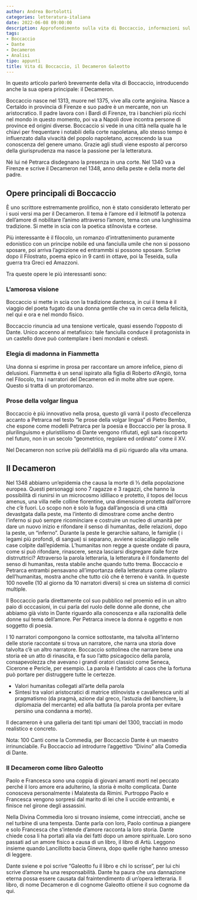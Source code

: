 ```yaml
---
author: Andrea Bortolotti
categories: letteratura-italiana
date: 2022-06-08 09:00:00
description: Approfondimento sulla vita di Boccaccio, informazioni sul Decameron, sua opera principale, collegamento con Paolo e Francesca nella Divina Commedia.
tags:
- Boccaccio
- Dante
- Decameron
- Analisi
tipo: appunti
title: Vita di Boccaccio, il Decameron Galeotto
---
```


In questo articolo parlerò brevemente della vita di Boccaccio, introducendo anche la sua opera principale: il Decameron. 

Boccaccio nasce nel 1313, muore nel 1375, vive alla corte angioina. Nasce a Certaldo in provincia di Firenze e suo padre è un mercante, non un aristocratico. Il padre lavora con i Bardi di Firenze, tra i banchieri più ricchi nel mondo in questo momento, poi va a Napoli dove incontra persone di province ed origini diverse. Boccaccio si vede in una città nella quale ha le chiavi per frequentare i notabili della corte napoletana, allo stesso tempo è influenzato dalla vivacità del popolo napoletano, accrescendo la sua conoscenza del genere umano. Grazie agli studi viene esposto al percorso della giurisprudenza ma nasce la passione per la letteratura. 

Né lui né Petrarca disdegnano la presenza in una corte. Nel 1340 va a Firenze e scrive il Decameron nel 1348, anno della peste e della morte del padre. 

## Opere principali di Boccaccio

È uno scrittore estremamente prolifico, non è stato considerato letterato per i suoi versi ma per il Decameron. Il tema è l’amore ed il leitmotif la potenza dell’amore di nobilitare l’animo attraverso l’amore, tema con una lunghissima tradizione. Si mette in scia con la poetica stilnovista e cortese.

Più interessante è il filocolo, un romanzo d’intrattenimento puramente edonistico con un principe nobile ed una fanciulla umile che non si possono sposare, poi arriva l’agnizione ed entrammbi si possono sposare. Scrive dopo il Filostrato, poema epico in 9 canti in ottave, poi la Teseida, sulla guerra tra Greci ed Amazzoni. 

Tra queste opere le più interessanti sono:

### L’amorosa visione 

Boccaccio si mette in scia con la tradizione dantesca, in cui il tema è il viaggio del poeta fugato da una donna gentile che va in cerca della felicità, nel qui e ora e nel mondo fisico. 

Boccaccio rinuncia ad una tensione verticale, quasi essendo l’opposto di Dante. Unico accenno al metafisico: tale fanciulla conduce il protagonista in un castello dove può contemplare i beni mondani e celesti.

### Elegia di madonna in Fiammetta

Una donna si esprime in prosa per raccontare un amore infelice, pieno di delusioni.  Fiammetta è un senal ispirato alla figlia di Roberto d’Angiò, torna nel Filocolo, tra i narratori del Decameron ed in molte altre sue opere. Questo si tratta di un protoromanzo.

### Prose della volgar lingua

Boccaccio è più innovativo nella prosa, questo gli varrà il posto d’eccellenza accanto a Petrarca nel testo “le prose della volgar lingua” di Pietro Bembo, che espone come modelli Petrarca per la poesia e Boccaccio per la prosa. Il plurilinguismo e pluristilismo di Dante vengono rifiutati, egli sarà riscoperto nel futuro, non in un secolo “geometrico, regolare ed ordinato” come il XV.

Nel Decameron non scrive più dell’aldilà ma di più riguardo alla vita umana.

## Il Decameron

Nel 1348 abbiamo un’epidemia che causa la morte di ⅓ della popolazione europea. Questi personaggi sono 7 ragazze e 3 ragazzi, che hanno la possibilità di riunirsi in un microcosmo idilliaco e protetto, il topos del locus amenus, una villa nelle colline fiorentine, una dimensione protetta dall’orrore che c’è fuori. Lo scopo non è solo la fuga dall’angoscia di una città devastgata dalla peste, ma l’intento di dimostrare come anche dentro l’inferno si può sempre ricominciare e costruire un nucleo di umanità per dare un nuovo inizio e rifondare il senso di humanitas, delle relazioni, dopo la peste, un “inferno”. Durante la peste le gerarchie saltano, le famiglie ( i legami più profondi, di sangue) si separano, avviene sciacallaggio nelle case colpite dall’epidemia. L’humanitas non regge a queste ondate di paura, come si può rifondare, rinascere, senza lasciarsi disgregare dalle forze distrruttrici? Attraverso la parola letteraria, la letteratura è il fondamento del senso di humanitas, resta stabile anche quando tutto trema. Boccaccio e Petrarca entrambi pensavano all’importanza della letteratura come pilastro dell’humanitas, mostra anche che tutto ciò che è terreno è vanità. In queste 100 novelle (10 al giorno da 10 narratori diversi) si crea un sistema di cornici multiple. 

Il Boccaccio parla direttamente col suo pubblico nel proemio ed in un altro paio di occcasioni, in cui parla del ruolo delle donne alle donne, che abbiamo già visto in Dante riguardo alla conoscenza e alla razionalità delle donne sul tema dell’amore. Per Petrarca invece la donna è oggetto e non soggetto di poesia. 

I 10 narratori compongono la cornice sottostante, ma talvolta all’interno delle storie raccontate si trova un narratore, che narra una storia dove talvolta c’è un altro narratore. Boccaccio sottolinea che narrare bene una storia eè un atto di rinascita, e fa suo l’atto psicagocico della parola, consapevolezza che avevano i grandi oratori classici come Seneca, Cicerone e Pericle, per esempio. La parola è l’antidoto al caos che la fortuna può portare per distruggere tutte le certezze. 

* Valori humanitas collegati all’arte della parola
* Sintesi tra valori aristocratici di matrice stilnovista e cavalleresca uniti al pragmatismo (da pragmà, azione dal greco, l’astuzia del banchiere, la diplomazia del mercante) ed alla battuta (la parola pronta per evitare persino una condanna a morte).

Il decameron è una galleria dei tanti tipi umani del 1300, tracciati in modo realistico e concreto.

Nota: 100 Canti come la Commedia, per Boccaccio Dante è un maestro irrinunciabile. Fu Boccaccio ad introdurre l’aggettivo “Divino” alla Comedia di Dante.

### Il Decameron come libro Galeotto

Paolo e Francesca sono una coppia di giovani amanti morti nel peccato perché il loro amore era adulterino, la storia è molto complicata. Dante conosceva personalmente i Malatesta da Rimini. Purtroppo Paolo e Francesca vengono sorpresi dal marito di lei che li uccide entrambi, e finisce nel girone degli assassini. 

Nella Divina Commedia loro si trovano insieme, come intrecciati, anche se nel turbine di una tempesta. Dante parla con loro, Paolo continua a piangere e solo Francesca che s’intende d’amore racconta la loro storia. Dante chiede cosa li ha portati alla via dei fatti dopo un amore spirituale. Loro sono passati ad un amore fisico a causa di un libro, il libro di Artù. Leggono insieme quando Lancillotto bacia Ginevra, dopo quelle righe hanno smesso di leggere.

Dante sviene e poi scrive “Galeotto fu il libro e chi lo scrisse”, per lui chi scrive d’amore ha una responsabilità. Dante ha paura che una dannazione eterna possa essere causata dal fraintendimento di un’opera letteraria. Il libro, di nome Decameron e di cognome Galeotto ottiene il suo cognome da qui.
